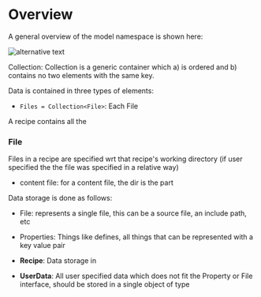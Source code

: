 # Overview

A general overview of the model namespace is shown here:

![alternative text](http://www.plantuml.com/plantuml/proxy?src=https://raw.githubusercontent.com/gfannes/cook/clean/doc/design/src/model/model.puml?ttt=6)


Collection: Collection is a generic container which a) is ordered and b) contains no two elements with the same key.


Data is contained in three types of elements:
 * `Files = Collection<File>`: Each File 


A recipe contains all the 

### File

 Files in a recipe are specified wrt that recipe's working directory (if user specified the the file was specified in a relative way)

 * content file: for a content file, the dir is the part 

Data storage is done as follows:
 * File: represents a single file, this can be a source file, an include path, etc
 * Properties: Things like defines, all things that can be represented with a key value pair

 * **Recipe**: Data storage in

 * **UserData**: All user specified data which does not fit the Property or File interface, should be stored in a single object of type

